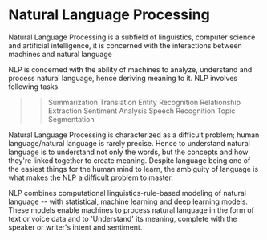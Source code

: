 # Natural Language Processing

Natural Language Processing is a subfield of linguistics, computer science and artificial intelligence, it is concerned with the interactions between machines and natural language 

NLP is concerned with the ability of machines to analyze, understand and process natural language, hence deriving meaning to it. NLP involves following tasks 

>> Summarization
>> Translation 
>> Entity Recognition 
>> Relationship Extraction 
>> Sentiment Analysis
>> Speech Recognition
>> Topic Segmentation 

Natural Language Processing is characterized as a difficult problem; human language/natural language is rarely precise. Hence to understand natural language is to understand not only the words, but the concepts and how they're linked together to create meaning. Despite language being one of the easiest things for the human mind to learn, the ambiguity of language is what makes the NLP a difficult problem to master.

NLP combines computational linguistics-rule-based modeling of natural language -- with statistical, machine learning and deep learning models. These models enable machines to process natural language in the form of text or voice data and to 'Understand' its meaning, complete with the speaker or writer's intent and sentiment.


